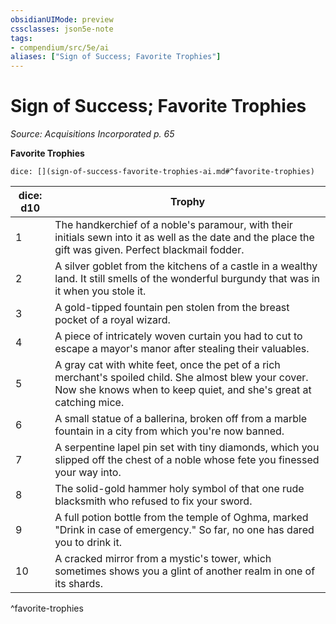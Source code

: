 ```yaml
---
obsidianUIMode: preview
cssclasses: json5e-note
tags:
- compendium/src/5e/ai
aliases: ["Sign of Success; Favorite Trophies"]
---
```

# Sign of Success; Favorite Trophies
*Source: Acquisitions Incorporated p. 65* 

**Favorite Trophies**

`dice: [](sign-of-success-favorite-trophies-ai.md#^favorite-trophies)`

| dice: d10 | Trophy |
|-----------|--------|
| 1 | The handkerchief of a noble's paramour, with their initials sewn into it as well as the date and the place the gift was given. Perfect blackmail fodder. |
| 2 | A silver goblet from the kitchens of a castle in a wealthy land. It still smells of the wonderful burgundy that was in it when you stole it. |
| 3 | A gold-tipped fountain pen stolen from the breast pocket of a royal wizard. |
| 4 | A piece of intricately woven curtain you had to cut to escape a mayor's manor after stealing their valuables. |
| 5 | A gray cat with white feet, once the pet of a rich merchant's spoiled child. She almost blew your cover. Now she knows when to keep quiet, and she's great at catching mice. |
| 6 | A small statue of a ballerina, broken off from a marble fountain in a city from which you're now banned. |
| 7 | A serpentine lapel pin set with tiny diamonds, which you slipped off the chest of a noble whose fete you finessed your way into. |
| 8 | The solid-gold hammer holy symbol of that one rude blacksmith who refused to fix your sword. |
| 9 | A full potion bottle from the temple of Oghma, marked "Drink in case of emergency." So far, no one has dared you to drink it. |
| 10 | A cracked mirror from a mystic's tower, which sometimes shows you a glint of another realm in one of its shards. |
^favorite-trophies